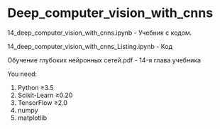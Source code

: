 # Deep_computer_vision_with_cnns 

14_deep_computer_vision_with_cnns.ipynb - Учебник с кодом. 

14_deep_computer_vision_with_cnns_Listing.ipynb - Код 

Обучение глубоких нейронных сетей.pdf - 14-я глава учебника


You need:
1. Python ≥3.5
2. Scikit-Learn ≥0.20
3. TensorFlow ≥2.0
4. numpy
5. matplotlib


